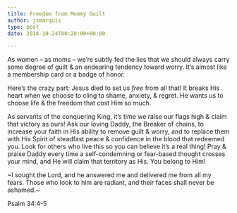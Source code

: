 ```yaml
---
title: Freedom from Mommy Guilt
author: jsmarquis
type: post
date: 2014-10-24T00:28:00+00:00

---
```

As women &#8211; as moms &#8211; we&#8217;re subtly fed the lies that we should always carry some degree of guilt & an endearing tendency toward worry. It&#8217;s almost like a membership card or a badge of honor.

Here&#8217;s the crazy part: Jesus died to set us _free_ from all that! It breaks His heart when we choose to cling to shame, anxiety, & regret. He wants us to choose life & the freedom that cost Him so much.

As servants of the conquering King, it&#8217;s time we raise our flags high & claim that victory as ours! Ask our loving Daddy, the Breaker of chains, to increase your faith in His ability to remove guilt & worry, and to replace them with His Spirit of steadfast peace & confidence in the blood that redeemed you. Look for others who live this so you can believe it&#8217;s a real thing! Pray & praise Daddy every time a self-condemning or fear-based thought crosses your mind, and He will claim that territory as His. You belong to Him!

~I sought the Lord, and he answered me and delivered me from all my fears. Those who look to him are radiant, and their faces shall never be ashamed.~
  
Psalm 34:4-5